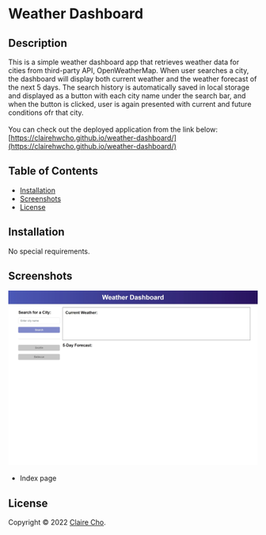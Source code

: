 <!-- omit in toc -->
# Weather Dashboard

<!-- omit in toc -->
## Description

This is a simple weather dashboard app that retrieves weather data for cities from third-party API, OpenWeatherMap. When user searches a city, the dashboard will display both current weather and the weather forecast of the next 5 days. The search history is automatically saved in local storage and displayed as a button with each city name under the search bar, and when the button is clicked, user is again presented with current and future conditions ofr that city.
<br>
<br>
You can check out the deployed application from the link below:
<br>
[https://clairehwcho.github.io/weather-dashboard/](https://clairehwcho.github.io/weather-dashboard/)

<!-- omit in toc -->
## Table of Contents
- [Installation](#installation)
- [Screenshots](#screenshots)
- [License](#license)

## Installation

No special requirements.

## Screenshots

![index page](./assets/images/screenshot_index.jpeg)
- Index page


## License
Copyright © 2022 [Claire Cho](https://github.com/clairehwcho).